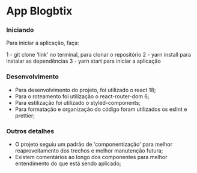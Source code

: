 # App Blogbtix

### Iniciando

Para iniciar a aplicação, faça:

1 - git clone 'link' no terminal, para clonar o repositório
2 - yarn install para instalar as dependências
3 - yarn start para iniciar a aplicação

### Desenvolvimento

- Para desenvolvimento do projeto, foi utilizado o react 18;
- Para o roteamento foi utilização o react-router-dom 6;
- Para estilização foi utilizado o styled-components;
- Para formatação e organização do código foram utilizados os eslint e prettier;

### Outros detalhes
- O projeto seguiu um padrão de 'componentização' para melhor reaproveitamento dos trechos e melhor manutenção futura;
- Existem comentários ao longo dos componentes para melhor entendimento do que está sendo aplicado;
